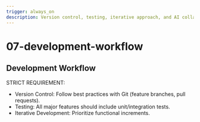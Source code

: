 ```yaml
---
trigger: always_on
description: Version control, testing, iterative approach, and AI collaboration guidelines.
---
```


# 07-development-workflow

## Development Workflow

STRICT REQUIREMENT:
- Version Control: Follow best practices with Git (feature branches, pull requests).
- Testing: All major features should include unit/integration tests.
- Iterative Development: Prioritize functional increments.
